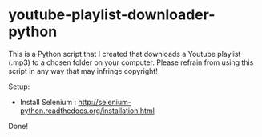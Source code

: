 # youtube-playlist-downloader-python
This is a Python script that I created that downloads a Youtube playlist (.mp3) to a chosen folder on your computer.
Please refrain from using this script in any way that may infringe copyright!

Setup:
- Install Selenium : http://selenium-python.readthedocs.org/installation.html

Done!

